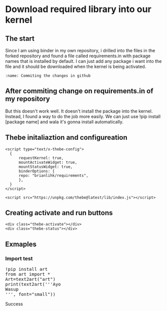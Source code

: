 # Download required library into our kernel

## The start
Since I am using binder in my own repository, i drilled into the files in the forked repository and found a file called requirements.in with package names that is installed by default. I can just add any package i want into the file and it should be downloaded when the kernel is being activated.

```{figure} ./commiting.png
:name: Commiting the changes in github
```
## After commiting change on requirements.in of my repository
But this doesn't work well. It doesn't install the package into the kernel. Instead, I found a way to do the job more easily. We can just use !pip install [package name] and wala it's gonna install automatically.

## Thebe initaliaztion and configureation
<script type="text/x-thebe-config"> 
  {
      requestKernel: true,
      mountActivateWidget: true,
      mountStatusWidget: true,
      binderOptions: {
      repo: "brianlihk/requirements",
      },
  }
</script>

<script src="https://unpkg.com/thebe@latest/lib/index.js"></script>
```
<script type="text/x-thebe-config">
  {
      requestKernel: true,
      mountActivateWidget: true,
      mountStatusWidget: true,
      binderOptions: {
      repo: "brianlihk/requirements",
      },
  }
</script>

<script src="https://unpkg.com/thebe@latest/lib/index.js"></script>
```

## Creating activate and run buttons
<div class="thebe-activate"></div>
<div class="thebe-status"></div>

```
<div class="thebe-activate"></div>
<div class="thebe-status"></div>
```
## Exmaples
### Import test
<pre data-executable="true" data-language="python">
!pip install art
from art import *
Art=text2art("art")
print(text2art('''Ayo
Wasup
''', font="small"))
</pre>

Success

